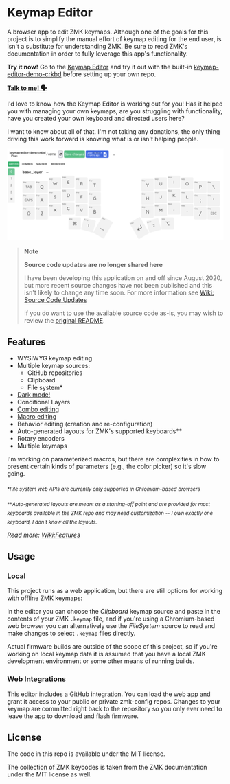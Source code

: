 # Keymap Editor

A browser app to edit ZMK keymaps. Although one of the goals for this project is
to simplify the manual effort of keymap editing for the end user, is isn't a
substitute for understanding ZMK. Be sure to read ZMK's documentation in order
to fully leverage this app's functionality.

**Try it now!** Go to the [Keymap Editor] and try it out with the built-in
[keymap-editor-demo-crkbd] before setting up your own repo.

**[Talk to me! 🗣](https://github.com/nickcoutsos/keymap-editor/discussions)**

I'd love to know how the Keymap Editor is working out for you! Has it helped you
with managing your own keymaps, are you struggling with functionality, have you
created your own keyboard and directed users here?

I want to know about all of that. I'm not taking any donations, the only thing
driving this work forward is knowing what is or isn't helping people.

<picture>
  <source media="(prefers-color-scheme: dark)" srcset="./screenshots/editor-screenshot-dark.png">
  <source media="(prefers-color-scheme: light)" srcset="./screenshots/editor-screenshot-light.png">
  <img alt="Shows a screenshot of the Keymap Editor application featuring a graphical layout of the Corne Keyboard with a keymap loaded from the nickcoutsos/keymap-editor-demo-crkbd GitHub repository." src="./screenshots/editor-screenshot-light.png">
</picture>

> **Note**
>
> **Source code updates are no longer shared here**
>
> I have been developing this application on and off since August 2020, but more
> recent source changes have not been published and this isn't likely to change
> any time soon. For more information see [Wiki: Source Code Updates]
>
> If you do want to use the available source code as-is, you may wish to review
> the [original README](old-readme.md).

## Features

* WYSIWYG keymap editing
* Multiple keymap sources:
  * GitHub repositories
  * Clipboard
  * File system\*
* [Dark mode!](./screenshots/editor-screenshot-darkmode.png)
* Conditional Layers
* [Combo editing](./screenshots/editor-screenshot-combos.png)
* [Macro editing](./screenshots/editor-screenshot-macros.png)
* Behavior editing (creation and re-configuration)
* Auto-generated layouts for ZMK's supported keyboards\*\*
* Rotary encoders
* Multiple keymaps

I'm working on parameterized macros, but there are complexities in how to present certain kinds of parameters (e.g., the color picker) so it's slow going.

<sub>\*_File system web APIs are currently only supported in Chromium-based browsers_</sub>

<sub>\*\*_Auto-generated layouts are meant as a starting-off point and are provided for most keyboards available in the ZMK repo and may need customization -- I own exactly one keyboard, I don't know all the layouts._</sub>


_Read more: [Wiki:Features]_


## Usage

### Local

This project runs as a web application, but there are still options for working
with offline ZMK keymaps:

In the editor you can choose the _Clipboard_ keymap source and paste in the
contents of your ZMK `.keymap` file, and if you're using a Chromium-based web
browser you can alternatively use the _FileSystem_ source to read and make 
changes to select `.keymap` files directly.

Actual firmware builds are outside of the scope of this project, so if you're
working on local keymap data it is assumed that you have a local ZMK development
environment or some other means of running builds.

### Web Integrations

This editor includes a GitHub integration. You can load the web app and grant it
access to your public or private zmk-config repos. Changes to your keymap are
committed right back to the repository so you only ever need to leave the app to
download and flash firmware.

## License

The code in this repo is available under the MIT license.

The collection of ZMK keycodes is taken from the ZMK documentation under the MIT
license as well.

[Keymap Editor]: https://nickcoutsos.github.io/keymap-editor/
[keymap-editor-demo-crkbd]: https://github.com/nickcoutsos/keymap-editor-demo-crkbd/
[keymap-editor-demo-crkbd template]: https://github.com/nickcoutsos/keymap-editor-demo-crkbd/generate
[Wiki:Automatic Layout Generation]: https://github.com/nickcoutsos/keymap-editor/wiki/Defining-keyboard-layouts#automatic-layout-generation
[Wiki:Features]: https://github.com/nickcoutsos/keymap-editor/wiki/Features
[Wiki: Source Code Updates]: https://github.com/nickcoutsos/keymap-editor/wiki/Source-Code-Updates

